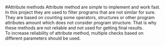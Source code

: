 #Attribute methods
Attribute method are simple to implement and work fast. In this project they are used to filter programs that are not
similar for sure. They are based on counting some operators, structures or other program attributes amount which
does not consider program structure. That is why these methods are not reliable and not used for
getting final results.</br>
To increase reliability of attribute method, multiple checks based on different parameters should be used.</br>